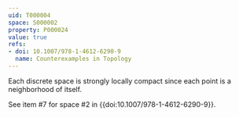 ```yaml
---
uid: T000004
space: S000002
property: P000024
value: true
refs:
- doi: 10.1007/978-1-4612-6290-9
  name: Counterexamples in Topology
---
```


Each discrete space is strongly locally compact since each point is a neighborhood of itself.

See item #7 for space #2 in {{doi:10.1007/978-1-4612-6290-9}}.
